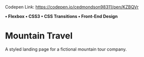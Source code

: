 Codepen Link: https://codepen.io/cedmondson98311/pen/KZBQVr

<b>• Flexbox
• CSS3
• CSS Transitions
• Front-End Design
</b>

# Mountain Travel
A styled landing page for a fictional mountain tour company.
